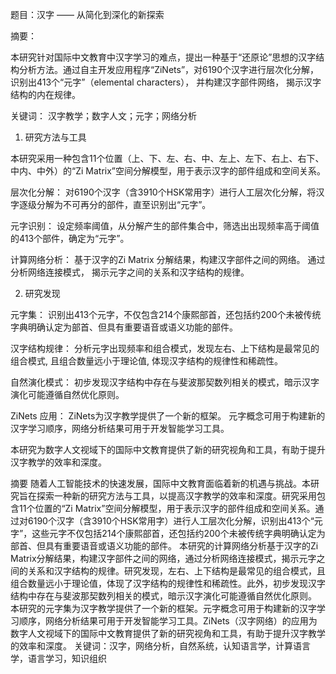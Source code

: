 题目：汉字 —— 从简化到深化的新探索

摘要：

本研究针对国际中文教育中汉字学习的难点，提出一种基于“还原论”思想的汉字结构分析方法。通过自主开发应用程序“ZiNets”，对6190个汉字进行层次化分解，识别出413个“元字”（elemental characters）， 并构建汉字部件网络， 揭示汉字结构的内在规律。

关键词： 汉字教学；数字人文；元字；网络分析

1. 研究方法与工具

本研究采用一种包含11个位置（上、下、左、右、中、左上、左下、右上、右下、中内、中外）的“Zi Matrix”空间分解模型，用于表示汉字的部件组成和空间关系。

层次化分解： 对6190个汉字（含3910个HSK常用字）进行人工层次化分解，将汉字逐级分解为不可再分的部件，直至识别出“元字”。

元字识别： 设定频率阈值，从分解产生的部件集合中，筛选出出现频率高于阈值的413个部件，确定为“元字”。

计算网络分析： 基于汉字的Zi Matrix 分解结果，构建汉字部件之间的网络。 通过分析网络连接模式， 揭示元字之间的关系和汉字结构的规律。

2. 研究发现

元字集： 识别出413个元字，不仅包含214个康熙部首，还包括约200个未被传统字典明确认定为部首、但具有重要语音或语义功能的部件。

汉字结构规律： 分析元字出现频率和组合模式，发现左右、上下结构是最常见的组合模式, 且组合数量远小于理论值, 体现汉字结构的规律性和稀疏性。

自然演化模式： 初步发现汉字结构中存在与斐波那契数列相关的模式，暗示汉字演化可能遵循自然优化原则。

ZiNets 应用： ZiNets为汉字教学提供了一个新的框架。 元字概念可用于构建新的汉字学习顺序，网络分析结果可用于开发智能学习工具。

本研究为数字人文视域下的国际中文教育提供了新的研究视角和工具，有助于提升汉字教学的效率和深度。


摘要
随着人工智能技术的快速发展，国际中文教育面临着新的机遇与挑战。本研究旨在探索一种新的研究方法与工具，以提高汉字教学的效率和深度。研究采用包含11个位置的“Zi Matrix”空间分解模型，用于表示汉字的部件组成和空间关系。通过对6190个汉字（含3910个HSK常用字）进行人工层次化分解，识别出413个“元字”，这些元字不仅包括214个康熙部首，还包括约200个未被传统字典明确认定为部首、但具有重要语音或语义功能的部件。
本研究的计算网络分析基于汉字的Zi Matrix分解结果，构建汉字部件之间的网络，通过分析网络连接模式，揭示元字之间的关系和汉字结构的规律。研究发现，左右、上下结构是最常见的组合模式，且组合数量远小于理论值，体现了汉字结构的规律性和稀疏性。此外，初步发现汉字结构中存在与斐波那契数列相关的模式，暗示汉字演化可能遵循自然优化原则。
本研究的元字集为汉字教学提供了一个新的框架。元字概念可用于构建新的汉字学习顺序，网络分析结果可用于开发智能学习工具。ZiNets（汉字网络）的应用为数字人文视域下的国际中文教育提供了新的研究视角和工具，有助于提升汉字教学的效率和深度。
关键词：汉字，网络分析，自然系统，认知语言学，计算语言学，语言学习，知识组织